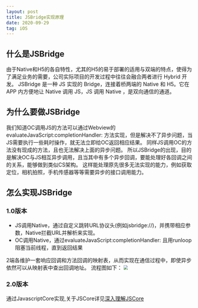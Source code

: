 ```yaml
---
layout: post
title: JSBridge实现原理
date: 2020-09-29
tag: iOS
---
```


## 什么是JSBridge
由于Native和H5的各自特性，尤其的H5的易于部署的适用与双端的特点，使得为了满足业务的需要，公司实际项目的开发过程中往往会融合两者进行 Hybrid 开发。
JSBridge 是一种 JS 实现的 Bridge，连接着桥两端的 Native 和 H5。它在 APP 内方便地让 Native 调用 JS，JS 调用 Native ，是双向通信的通道。
## 为什么要做JSBridge
我们知道OC调用JS的方法可以通过Webview的evaluateJavaScript:completionHandler: 方法实现，但是解决不了异步问题，当JS需要执行一些耗时操作，就无法立即给OC返回相应结果。
同样JS调用OC的方法没有现成的方法，且也无法解决上面的异步问题。
所以JSBridge的出现，目的是解决OC与JS相互异步调用，且当其中有多个异步回调，要能处理好各回调之间的关系，能够做到类似CS架构。
这样能处理原先很多无法实现的能力，例如获取定位，相机拍照，手机传感器等等需要异步的接口调用能力。

## 怎么实现JSBridge
### 1.0版本
- JS调用Native，通过自定义跳转URL协议头(例如jsbridge://)，并携带相应参数，Native拦截URL并解析来实现。 
- OC调用Native，通过evaluateJavaScript:completionHandler: 且用runloop阻塞当前线程，直到返回结果

2端各维护一套响应回调和方法回调的映射表，从而实现在通信过程中，即使异步依然可以从映射表中查出回调地址。
流程图如下：
<img src="http://image.smartjames.cn/mweb/20200929/16013608341218.png" style="zoom:70%">

### 2.0版本
通过JavascriptCore实现,关于JSCore详见[深入理解JSCore](https://tech.meituan.com/2018/08/23/deep-understanding-of-jscore.html)